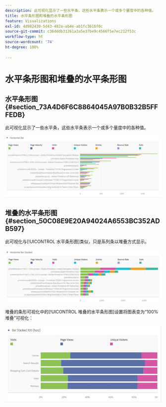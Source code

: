 ```yaml
---
description: 此可视化显示了一些水平条，这些水平条表示一个或多个量度中的各种值。
title: 水平条形图和堆叠的水平条形图
feature: Visualizations
exl-id: 4d982430-5d43-482a-ab4e-ab1fc3616f0c
source-git-commit: c36dddb31261a3a5e37be9c4566f5e7ec212f53c
workflow-type: ht
source-wordcount: '74'
ht-degree: 100%

---
```


# 水平条形图和堆叠的水平条形图

## 水平条形图 {#section_73A4D6F6C8864045A97B0B32B5FFFEDB}

此可视化显示了一些水平条，这些水平条表示一个或多个量度中的各种值。

![](assets/horizontal_bar.png)

## 堆叠的水平条形图 {#section_50C08E9E20A94024A6553BC352ADB597}

此可视化与[!UICONTROL 水平条形图]类似，只是系列条以堆叠方式显示。

![](assets/horizontal-bar-stacked.png)

堆叠的条形可视化中的[!UICONTROL 堆叠的水平条形图]设置将图表变为“100% 堆叠”可视化：

![](assets/horizstacked100.png)
